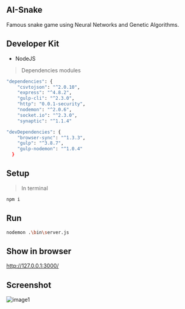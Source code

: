 ## AI-Snake
Famous snake game using Neural Networks and Genetic Algorithms.

## Developer Kit
- NodeJS

> Dependencies modules
```sh
"dependencies": {
    "csvtojson": "^2.0.10",
    "express": "^4.8.2",
    "gulp-cli": "^2.3.0",
    "http": "0.0.1-security",
    "nodemon": "^2.0.6",
    "socket.io": "^2.3.0",
    "synaptic": "^1.1.4"
```
```sh
"devDependencies": {
    "browser-sync": "^1.3.3",
    "gulp": "^3.8.7",
    "gulp-nodemon": "^1.0.4"
  }
```
## Setup
> In terminal
```sh
npm i
```

## Run
```sh
nodemon .\bin\server.js
```

## Show in browser
http://127.0.0.1:3000/

## Screenshot

![image1](https://github.com/difusao/Binary/blob/master/AI-Snake/public/images/image1.png)
